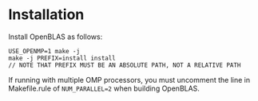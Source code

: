 # Installation

Install OpenBLAS as follows:
```
USE_OPENMP=1 make -j
make -j PREFIX=install install
// NOTE THAT PREFIX MUST BE AN ABSOLUTE PATH, NOT A RELATIVE PATH
```

If running with multiple OMP processors, you must uncomment the line in Makefile.rule of `NUM_PARALLEL=2` when building OpenBLAS.

